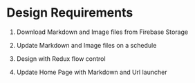 # Design Requirements

1. Download Markdown and Image files from Firebase Storage

2. Update Markdown and Image files on a schedule

3. Design with Redux flow control

4. Update Home Page with Markdown and Url launcher
